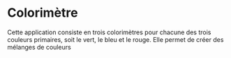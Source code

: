 # Colorimètre

Cette application  consiste en trois colorimètres pour chacune des trois couleurs primaires, soit le vert, le bleu et le rouge. Elle permet de créer des mélanges de couleurs
